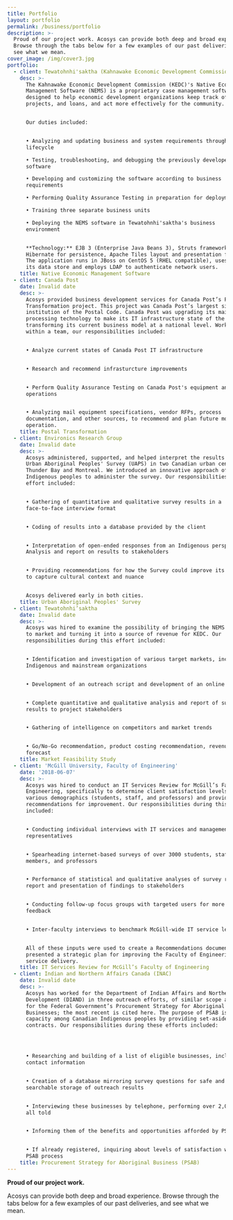 ```yaml
---
title: Portfolio
layout: portfolio
permalink: /business/portfolio
description: >-
  Proud of our project work. Acosys can provide both deep and broad experience.
  Browse through the tabs below for a few examples of our past deliveries, and
  see what we mean.
cover_image: /img/cover3.jpg
portfolio:
  - client: Tewatohnhi'saktha (Kahnawake Economic Development Commission)
    desc: >-
      The Kahnawake Economic Development Commission (KEDC)'s Native Economic
      Management Software (NEMS) is a proprietary case management software
      designed to help economic development organizations keep track of clients,
      projects, and loans, and act more effectively for the community.


      Our duties included:


      • Analyzing and updating business and system requirements throughout the
      lifecycle  

      • Testing, troubleshooting, and debugging the previously developed
      software  

      • Developing and customizing the software according to business
      requirements  

      • Performing Quality Assurance Testing in preparation for deployment  

      • Training three separate business units  

      • Deploying the NEMS software in Tewatohnhi'saktha's business
      environment  


      **Technology:** EJB 3 (Enterprise Java Beans 3), Struts framework,
      Hibernate for persistence, Apache Tiles layout and presentation framework.
      The application runs in JBoss on CentOS 5 (RHEL compatible), uses MySQL as
      its data store and employs LDAP to authenticate network users.
    title: Native Economic Management Software
  - client: Canada Post
    date: Invalid date
    desc: >-
      Acosys provided business development services for Canada Post’s Postal
      Transformation project. This project was Canada Post’s largest since the
      institution of the Postal Code. Canada Post was upgrading its mail
      processing technology to make its IT infrastructure state of the art, and
      transforming its current business model at a national level. Working
      within a team, our responsibilities included:


      • Analyze current states of Canada Post IT infrastructure


      • Research and recommend infrasturcture improvements


      • Perform Quality Assurance Testing on Canada Post's equipment and
      operations


      • Analyzing mail equipment specifications, vendor RFPs, process
      documentation, and other sources, to recommend and plan future modes of
      operation.
    title: Postal Transformation
  - client: Environics Research Group
    date: Invalid date
    desc: >-
      Acosys administered, supported, and helped interpret the results of the
      Urban Aboriginal Peoples' Survey (UAPS) in two Canadian urban centres:
      Thunder Bay and Montreal. We introduced an innovative approach of using
      Indigenous peoples to administer the survey. Our responsibilities during this
      effort included:


      • Gathering of quantitative and qualitative survey results in a
      face-to-face interview format


      • Coding of results into a database provided by the client


      • Interpretation of open-ended responses from an Indigenous perspective•
      Analysis and report on results to stakeholders


      • Providing recommendations for how the Survey could improve its ability
      to capture cultural context and nuance


      Acosys delivered early in both cities.
    title: Urban Aboriginal Peoples' Survey
  - client: Tewatohnhi’saktha
    date: Invalid date
    desc: >-
      Acosys was hired to examine the possibility of bringing the NEMS solution
      to market and turning it into a source of revenue for KEDC. Our
      responsibilities during this effort included:


      • Identification and investigation of various target markets, including
      Indigenous and mainstream organizations


      • Development of an outreach script and development of an online survey


      • Complete quantitative and qualitative analysis and report of survey
      results to project stakeholders


      • Gathering of intelligence on competitors and market trends


      • Go/No-Go recommendation, product costing recommendation, revenue
      forecast
    title: Market Feasibility Study
  - client: 'McGill University, Faculty of Engineering'
    date: '2018-06-07'
    desc: >-
      Acosys was hired to conduct an IT Services Review for McGill’s Faculty of
      Engineering, specifically to determine client satisfaction levels among
      various demographics (students, staff, and professors) and provide
      recommendations for improvement. Our responsibilities during this effort
      included:


      • Conducting individual interviews with IT services and management
      representatives


      • Spearheading internet-based surveys of over 3000 students, staff
      members, and professors


      • Performance of statistical and qualitative analyses of survey results,
      report and presentation of findings to stakeholders


      • Conducting follow-up focus groups with targeted users for more granular
      feedback


      • Inter-faculty interviews to benchmark McGill-wide IT service levels


      All of these inputs were used to create a Recommendations document which
      presented a strategic plan for improving the Faculty of Engineering’s IT
      service delivery.
    title: IT Services Review for McGill’s Faculty of Engineering
  - client: Indian and Northern Affairs Canada (INAC)
    date: Invalid date
    desc: >-
      Acosys has worked for the Department of Indian Affairs and Northern
      Development (DIAND) in three outreach efforts, of similar scope and size,
      for the Federal Government’s Procurement Strategy for Aboriginal
      Businesses; the most recent is cited here. The purpose of PSAB is to build
      capacity among Canadian Indigenous peoples by providing set-asides in Federal
      contracts. Our responsibilities during these efforts included:




      • Researching and building of a list of eligible businesses, including
      contact information


      • Creation of a database mirroring survey questions for safe and
      searchable storage of outreach results


      • Interviewing these businesses by telephone, performing over 2,000 calls
      all told


      • Informing them of the benefits and opportunities afforded by PSAB


      • If already registered, inquiring about levels of satisfaction with the
      PSAB process
    title: Procurement Strategy for Aboriginal Business (PSAB)
---
```

**Proud of our project work.**

Acosys can provide both deep and broad experience. Browse through the tabs below for a few examples of our past deliveries, and see what we mean.
